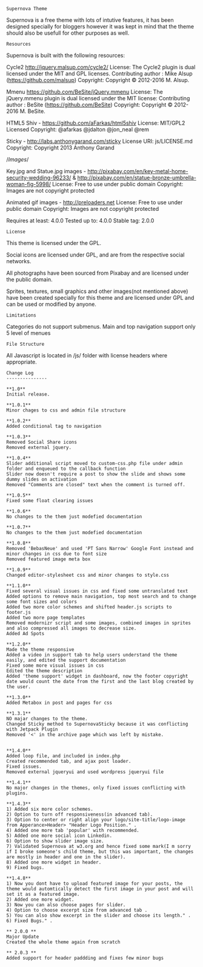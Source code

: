 ~~~~~~~~~~~~~~~~
Supernova Theme
~~~~~~~~~~~~~~~~~

Supernova is a free theme with lots of intutive features, it has been designed specially for bloggers however it was kept in mind that the theme should also be usefull for other purposes as well.

~~~~~~~~~~~~~~~~
Resources
~~~~~~~~~~~~~~~~~
Supernova is built with the following resources:

Cycle2 http://jquery.malsup.com/cycle2/
License: The Cycle2 plugin is dual licensed under the MIT and GPL licenses.
Contributing author : Mike Alsup (https://github.com/malsup)
Copyright: Copyright © 2012-2016 M. Alsup.

Mmenu https://github.com/BeSite/jQuery.mmenu
License: The jQuery.mmenu plugin is dual licensed under the MIT license:
Contributing author : BeSite (https://github.com/BeSite)
Copyright: Copyright © 2012-2016 M. BeSite.

HTML5 Shiv - https://github.com/aFarkas/html5shiv
License: MIT/GPL2 Licensed
Copyright: @afarkas @jdalton @jon_neal @rem

Sticky - http://labs.anthonygarand.com/sticky
License URI: js/LICENSE.md
Copyright: Copyright 2013 Anthony Garand

/*Images*/

Key.jpg and Statue.jpg images - http://pixabay.com/en/key-metal-home-security-wedding-96233/ & http://pixabay.com/en/statue-bronze-umbrella-woman-fig-5998/
License: Free to use under public domain
Copyright: Images are not copyright protected

Animated gif images - http://preloaders.net
License: Free to use under public domain
Copyright: Images are not copyright protected

Requires at least:	4.0.0
Tested up to:		4.0.0
Stable tag:         2.0.0

~~~~~~~~~~~~~~~~
License
~~~~~~~~~~~~~~~~~

This theme is licensed under the GPL.

Social icons are licensed under GPL, and are from the respective social networks.

All photographs have been sourced from Pixabay and are licensed under the public domain.

Sprites, textures, small graphics and other images(not mentioned above) have been created specially for this theme and are licensed under GPL and can be used or modified by anyone.

~~~~~~~~~~~~~~~~
Limitations
~~~~~~~~~~~~~~~~~

Categories do not support submenus.
Main and top navigation support only 5 level of menues

~~~~~~~~~~~~~~~~
File Structure
~~~~~~~~~~~~~~~~~

All Javascript is located in /js/ folder with license headers where appropriate.

~~~~~~~~~~~~~~~~
Change Log
---------------

**1.0**
Initial release.

**1.0.1**
Minor chages to css and admin file structure

**1.0.2**
Added conditional tag to navigation

**1.0.3**
Removed Social Share icons
Removed external jquery.

**1.0.4**
Slider additional script moved to custom-css.php file under admin folder and enqueued to the callback function
Slider now doesn't require a post to show the slide and shows some dummy slides on activation
Removed "Comments are closed" text when the comment is turned off.

**1.0.5**
Fixed some float clearing issues

**1.0.6**
No changes to the them just modefied documentation

**1.0.7**
No changes to the them just modefied documentation

**1.0.8**
Removed 'BebasNeue' and used 'PT Sans Narrow' Google Font instead and minor changes in css due to font size
Removed featured image meta box

**1.0.9**
Changed editor-stylesheet css and minor changes to style.css

**1.1.0**
Fixed several visual issues in css and fixed some untranslated text
Added options to remove main navigation, top most search and to change some font sizes and colors
Added two more color schemes and shifted header.js scripts to footer.js
Added two more page templates
Removed modernizr script and some images, combined images in sprites and also compressed all images to decrease size.
Added Ad Spots

**1.2.0**
Made the theme responsive
Added a video in support tab to help users understand the theme easily, and edited the support documentation
Fixed some more visual issues in css
Edited the theme description
Added 'theme support' widget in dashboard, now the footer copyright date would count the date from the first and the last blog created by the user.

**1.3.0**
Added Metabox in post and pages for css

**1.3.1**
NO majar changes to the theme.
Changed Sticky method to SupernovaSticky because it was conflicting with Jetpack Plugin
Removed '<' in the archive page which was left by mistake.


**1.4.0**
Added loop file, and included in index.php
Created recommended tab, and ajax post loader.
Fixed issues.
Removed external jqueryui and used wordpress jqueryui file

**1.4.1**
No major changes in the themes, only fixed issues conflicting with plugins.

**1.4.3**
1) Added six more color schemes.
2) Option to turn off responsiveness(in advanced tab).
3) Option to center or right align your logo/site-title/logo-image from Apperance>Header> "Header Logo Position." .
4) Added one more tab 'popular' with recommended.
5) Added one more social icon Linkedin.
6) Option to show slider image size.
7) Validated Supernova at w3.org and hence fixed some mark(I m sorry if I broke someone's child theme, but this was important, the changes are mostly in header and one in the slider).
8) Added one more widget in header.
9) Fixed bugs.

**1.4.8**
1) Now you dont have to upload featured image for your posts, the theme would automtically detect the first image in your post and will set it as a featured image.
2) Added one more widget.
3) Now you can also choose pages for slider.
4) Option to choose excerpt size from advanced tab .
5) You can also show excerpt in the slider and choose its length." .
6) Fixed Bugs." .

** 2.0.0 **
Major Update
Created the whole theme again from scratch

** 2.0.3 **
Added support for header paddding and fixes few minor bugs

